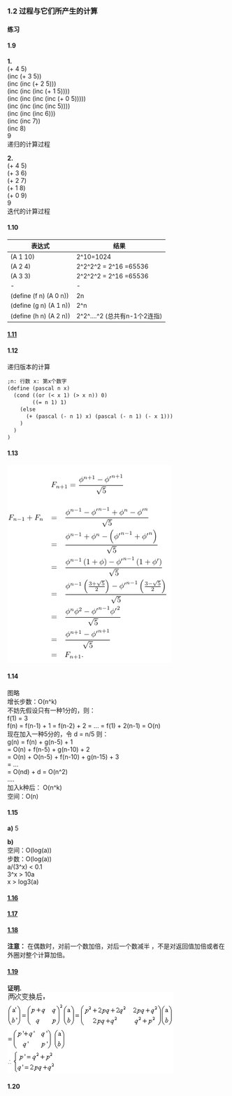 ### 1.2 过程与它们所产生的计算

#### 练习

#### 1.9    
**1.**    
(+ 4 5)              
(inc (+ 3 5))     
(inc (inc (+ 2 5)))   
(inc (inc (inc (+ 1 5))))          
(inc (inc (inc (inc (+ 0 5)))))      
(inc (inc (inc (inc 5))))    
(inc (inc (inc 6)))      
(inc (inc 7))          
(inc 8)              
9        
递归的计算过程            

**2.**         
(+ 4 5)  
(+ 3 6)    
(+ 2 7)   
(+ 1 8)  
(+ 0 9)    
9      
迭代的计算过程                

#### 1.10               
表达式|结果   
-|-   
(A 1 10)|2^10=1024     
(A 2 4)|2^2^2^2 = 2^16 =65536         
(A 3 3)|2^2^2^2 = 2^16 =65536        
-|-   
(define (f n) (A 0 n))|2n         
(define (g n) (A 1 n))|2^n    
(define (h n) (A 2 n))|2^2^....^2 (总共有n-1个2连指)       

#### [1.11](111.scm)

#### 1.12
递归版本的计算

    ;n: 行数 x: 第x个数字
    (define (pascal n x)
      (cond ((or (< x 1) (> x n)) 0)
            ((= n 1) 1)
        (else
          (+ (pascal (- n 1) x) (pascal (- n 1) (- x 1)))
        )
      )
    )

#### 1.13   
![归纳法](../../CLRS/Chapter3/img/327.png)   

#### 1.14  
图略   
增长步数：O(n^k)    
不妨先假设只有一种1分的，则：     
f(1) = 3  
f(n) = f(n-1) + 1 = f(n-2) + 2 = ... = f(1) + 2(n-1) = O(n)          
现在加入一种5分的，令 d = n/5  则：      
g(n) = f(n) + g(n-5) + 1  
= O(n) + f(n-5) + g(n-10) + 2   
= O(n) + O(n-5) + f(n-10) + g(n-15) + 3   
= ...     
= O(nd) + d  = O(n^2)   
....  
加入k种后： O(n^k)              
空间：O(n)        

#### 1.15
**a)** 5    

**b)**   
空间：O(log(a))   
步数：O(log(a))  
a/(3^x) < 0.1   
3^x > 10a  
x > log3(a)     

#### [1.16](pow.scm)          

#### [1.17](mul.scm)   

#### [1.18](mul.scm)   
**注意：** 在偶数时，对前一个数加倍，对后一个数减半 ，不是对返回值加倍或者在外圈对整个计算加倍。    

#### [1.19](fib.scm)  
**证明.**   
![119](img/119.gif)    

#### 1.20   
